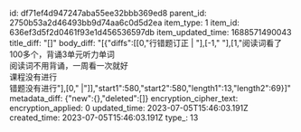 id: df71ef4d947247aba55ee32bbb369ed8
parent_id: 2750b53a2d46493bb9d74aa6c0d5d2ea
item_type: 1
item_id: 636ef3d5f2d0461f93e1d456536597db
item_updated_time: 1688571490043
title_diff: "[]"
body_diff: "[{\"diffs\":[[0,\"行错题订正 | \"],[-1,\"   \"],[1,\"阅读词看了100多个，背诵3单元听力单词<br>阅读词不用背诵，一周看一次就好<br>课程没有进行<br>错题没有进行\"],[0,\" |\"]],\"start1\":580,\"start2\":580,\"length1\":13,\"length2\":69}]"
metadata_diff: {"new":{},"deleted":[]}
encryption_cipher_text: 
encryption_applied: 0
updated_time: 2023-07-05T15:46:03.191Z
created_time: 2023-07-05T15:46:03.191Z
type_: 13